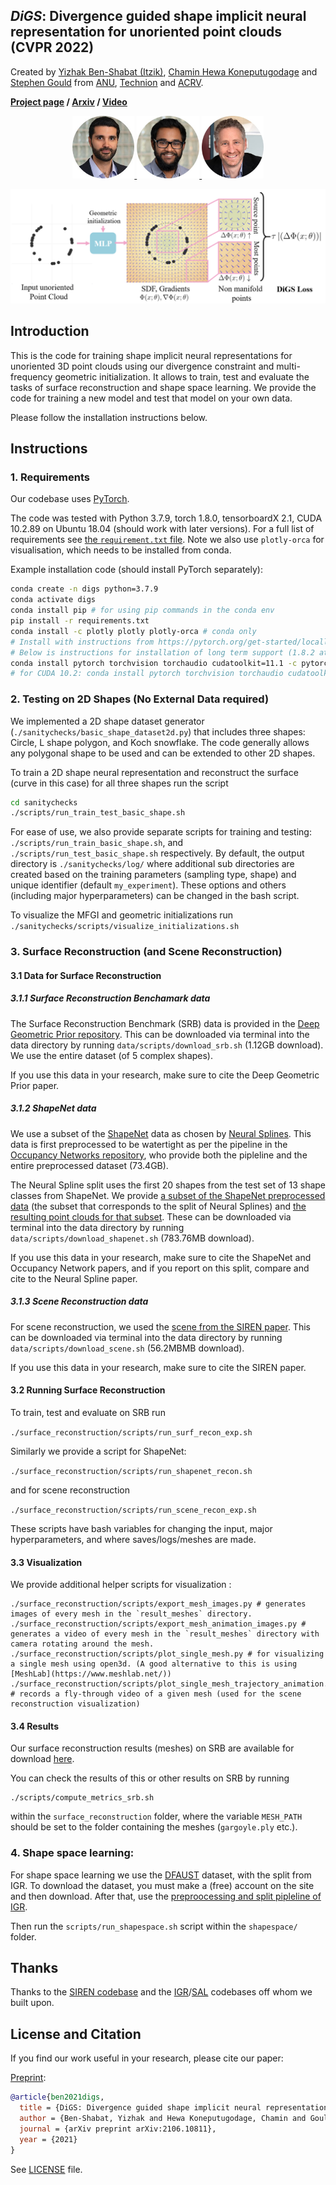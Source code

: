 ***DiGS***: Divergence guided shape implicit neural representation for unoriented point clouds (CVPR 2022)
---
Created by [Yizhak Ben-Shabat (Itzik)](http://www.itzikbs.com), [Chamin Hewa Koneputugodage]( https://www.linkedin.com/in/chamin-hewa-koneputugodage-b3ba17148/) and [Stephen Gould](http://users.cecs.anu.edu.au/~sgould/) from [ANU](https://www.anu.edu.au/), [Technion](https://www.technion.ac.il/) and [ACRV](https://roboticvision.org/).

__[Project page](https://chumbyte.github.io/DiGS-Site/)&nbsp;/ [Arxiv](https://arxiv.org/pdf/2106.10811)&nbsp;/ [Video](https://arxiv.org/pdf/2106.10811)__

<div align="center">
  <a href="https://www.itzikbs.com/" target="blank">
    <img src="assets/YizhakBenShabat.jpg" alt="Yizhak Ben-Shabat (Itzik)" style="height:100px;">
  </a>
  <a href="https://www.linkedin.com/in/chamin-hewa-koneputugodage-b3ba17148/" target="blank">
    <img src="assets/ChaminHewa.jpg" alt="Chamin Hewa Koneputugodage" style="height:100px;">
  </a>
  <a href="https://cecs.anu.edu.au/people/stephen-gould/" target="blank">
    <img src="assets/StephenGould.jpg" alt="Stephen Gould" style="height:100px;">
  </a>
</div>

![DiGS intuition](assets/digs_teaser_wbg.png)

## Introduction
This is the code for training shape implicit neural representations for unoriented 3D point clouds using our divergence constraint and multi-frequency geometric initialization.
It allows to train, test and evaluate the tasks of surface reconstruction and shape space learning.
We provide the code for training a new model and test that model on your own data.

Please follow the installation instructions below.

## Instructions

### 1. Requirements

Our codebase uses [PyTorch](https://pytorch.org/).

The code was tested with Python 3.7.9, torch 1.8.0, tensorboardX 2.1, CUDA 10.2.89 on Ubuntu 18.04 (should work with later versions).
For a full list of requirements see [the `requirement.txt` file](requirements.txt). Note we also use `plotly-orca` for visualisation, which needs to be installed from conda.

Example installation code (should install PyTorch separately):
```sh
conda create -n digs python=3.7.9
conda activate digs
conda install pip # for using pip commands in the conda env
pip install -r requirements.txt
conda install -c plotly plotly plotly-orca # conda only 
# Install with instructions from https://pytorch.org/get-started/locally/
# Below is instructions for installation of long term support (1.8.2 at the time).
conda install pytorch torchvision torchaudio cudatoolkit=11.1 -c pytorch-lts -c nvidia
# for CUDA 10.2: conda install pytorch torchvision torchaudio cudatoolkit=10.2 -c pytorch-lts
```

###  2. Testing on 2D Shapes (No External Data required)

We implemented a 2D shape dataset generator (`./sanitychecks/basic_shape_dataset2d.py`) that includes three shapes: Circle, L shape polygon, and Koch snowflake. The code generally allows any polygonal shape to be used and can be extended to other 2D shapes. 

To train a 2D shape neural representation and reconstruct the surface (curve in this case) for all three shapes run the script 
```sh
cd sanitychecks
./scripts/run_train_test_basic_shape.sh
```

For ease of use, we also provide separate scripts for training and testing: `./scripts/run_train_basic_shape.sh`, and `./scripts/run_test_basic_shape.sh` respectively.
By default, the output directory is `./sanitychecks/log/` where additional sub directories are created based on the training parameters (sampling type, shape) and unique identifier (default `my_experiment`). These options and others (including major hyperparameters) can be changed in the bash script.

To visualize the MFGI and geometric initializations run `./sanitychecks/scripts/visualize_initializations.sh`

### 3. Surface Reconstruction (and Scene Reconstruction)
#### 3.1 Data for Surface Reconstruction
##### 3.1.1 Surface Reconstruction Benchamark data
The Surface Reconstruction Benchmark (SRB) data is provided in the [Deep Geometric Prior repository](https://github.com/fwilliams/deep-geometric-prior).
This can be downloaded via terminal into the data directory by running `data/scripts/download_srb.sh` (1.12GB download). We use the entire dataset (of 5 complex shapes).

If you use this data in your research, make sure to cite the Deep Geometric Prior paper.

##### 3.1.2 ShapeNet data
We use a subset of the [ShapeNet](https://shapenet.org/) data as chosen by [Neural Splines](https://github.com/fwilliams/neural-splines). This data is first preprocessed to be watertight as per the pipeline in the [Occupancy Networks repository](https://github.com/autonomousvision/occupancy_networks), who provide both the pipleline and the entire preprocessed dataset (73.4GB). 

The Neural Spline split uses the first 20 shapes from the test set of 13 shape classes from ShapeNet. We provide [a subset of the ShapeNet preprocessed data](https://drive.google.com/file/d/1h6TFHnza0axOZz5AuRkfyLMx_sFcu_Yf/view?usp=sharing) (the subset that corresponds to the split of Neural Splines) and [the resulting point clouds for that subset](https://drive.google.com/file/d/14CW_a0gS3ARJsIonyqPc5eKT3iVcCWZ0/view?usp=sharing). These can be downloaded via terminal into the data directory by running `data/scripts/download_shapenet.sh`  (783.76MB download).

If you use this data in your research, make sure to cite the ShapeNet and Occupancy Network papers, and if you report on this split, compare and cite to the Neural Spline paper.

##### 3.1.3 Scene Reconstruction data
For scene reconstruction, we used the [scene from the SIREN paper](https://drive.google.com/drive/folders/1_iq__37-hw7FJOEUK1tX7mdp8SKB368K?usp=sharing). This can be downloaded via terminal into the data directory by running `data/scripts/download_scene.sh`  (56.2MBMB download).

If you use this data in your research, make sure to cite the SIREN paper.

#### 3.2 Running Surface Reconstruction
To train, test and evaluate on SRB run 

```./surface_reconstruction/scripts/run_surf_recon_exp.sh```

Similarly we provide a script for ShapeNet: 

```./surface_reconstruction/scripts/run_shapenet_recon.sh```

and for scene reconstruction 

```./surface_reconstruction/scripts/run_scene_recon_exp.sh``` 

These scripts have bash variables for changing the input, major hyperparameters, and where saves/logs/meshes are made.

#### 3.3 Visualization
We provide additional helper scripts for visualization : 
```
./surface_reconstruction/scripts/export_mesh_images.py # generates images of every mesh in the `result_meshes` directory. 
./surface_reconstruction/scripts/export_mesh_animation_images.py # generates a video of every mesh in the `result_meshes` directory with camera rotating around the mesh. 
./surface_reconstruction/scripts/plot_single_mesh.py # for visualizing a single mesh using open3d. (A good alternative to this is using [MeshLab](https://www.meshlab.net/))
./surface_reconstruction/scripts/plot_single_mesh_trajectory_animation.py # records a fly-through video of a given mesh (used for the scene reconstruction visualization) 
```

#### 3.4 Results
Our surface reconstruction results (meshes) on SRB are available for download [here](https://drive.google.com/drive/folders/1X6w8XLcrOCihxyCS82dkqW-EctvyIDlr?usp=sharing). 

You can check the results of this or other results on SRB by running
```
./scripts/compute_metrics_srb.sh
```
within the `surface_reconstruction` folder, where the variable `MESH_PATH` should be set to the folder containing the meshes (`gargoyle.ply` etc.).

### 4. Shape space learning:

For shape space learning we use the [DFAUST](https://dfaust.is.tue.mpg.de/) dataset, with the split from IGR. To download the dataset, you must make a (free) account on the site and then download. After that, use the [preproocessing and split pipleline of IGR](https://github.com/amosgropp/IGR).

Then run the `scripts/run_shapespace.sh` script within the `shapespace/` folder.



## Thanks

Thanks to the [SIREN codebase](https://github.com/vsitzmann/siren) and the [IGR](https://github.com/amosgropp/IGR)/[SAL](https://github.com/amosgropp/IGR) codebases off whom we built upon. 

## License and Citation

If you find our work useful in your research, please cite our paper:

[Preprint](http://arxiv.org/abs/2106.10811):
```bibtex
@article{ben2021digs,
  title = {DiGS: Divergence guided shape implicit neural representation for unoriented point clouds},
  author = {Ben-Shabat, Yizhak and Hewa Koneputugodage, Chamin and Gould, Stephen},
  journal = {arXiv preprint arXiv:2106.10811},
  year = {2021}
}
```

See [LICENSE](LICENSE) file.